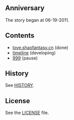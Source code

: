 Anniversary
---

The story began at 06-19-2011.

## Contents

- [love.shaofantasy.cn](http://love.shaofantasy.cn) (done)
- [timeline](http://love.shaofantasy.cn/timeline/) (developing)
- [999](http://love.shaofantasy.cn/999/) (pause)

## History

See [HISTORY](HISTORY.md).

## License

See the [LICENSE](LICENSE) file.
